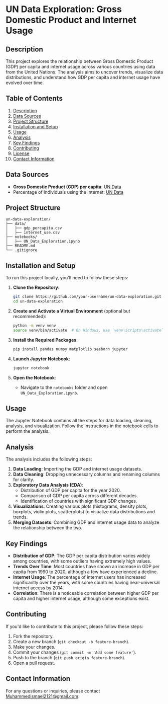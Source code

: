 # UN Data Exploration: Gross Domestic Product and Internet Usage

## Description
This project explores the relationship between Gross Domestic Product (GDP) per capita and internet usage across various countries using data from the United Nations. The analysis aims to uncover trends, visualize data distributions, and understand how GDP per capita and internet usage have evolved over time.

## Table of Contents
1. [Description](#description)
2. [Data Sources](#data-sources)
3. [Project Structure](#project-structure)
4. [Installation and Setup](#installation-and-setup)
5. [Usage](#usage)
6. [Analysis](#analysis)
7. [Key Findings](#key-findings)
8. [Contributing](#contributing)
9. [License](#license)
10. [Contact Information](#contact-information)

## Data Sources
- **Gross Domestic Product (GDP) per capita**: [UN Data](http://data.un.org/Data.aspx?d=WDI&f=Indicator_Code%3aNY.GDP.PCAP.PP.KD)
- Percentage of Individuals using the Internet: [UN Data](http://data.un.org/Data.aspx?d=ITU&f=ind1Code%3aI99H)

## Project Structure
```
un-data-exploration/
├── data/
│   ├── gdp_percapita.csv
│   ├── internet_use.csv
├── notebooks/
│   ├── UN_Data_Exploration.ipynb
├── README.md
└── .gitignore
```

## Installation and Setup
To run this project locally, you'll need to follow these steps:

1. **Clone the Repository**:
   ```sh
   git clone https://github.com/your-username/un-data-exploration.git
   cd un-data-exploration
   ```

2. **Create and Activate a Virtual Environment** (optional but recommended):
   ```sh
   python -m venv venv
   source venv/bin/activate  # On Windows, use `venv\Scripts\activate`
   ```

3. **Install the Required Packages**:
   ```sh
   pip install pandas numpy matplotlib seaborn jupyter
   ```

4. **Launch Jupyter Notebook**:
   ```sh
   jupyter notebook
   ```

5. **Open the Notebook**:
   - Navigate to the `notebooks` folder and open `UN_Data_Exploration.ipynb`.

## Usage
The Jupyter Notebook contains all the steps for data loading, cleaning, analysis, and visualization. Follow the instructions in the notebook cells to perform the analysis.

## Analysis
The analysis includes the following steps:

1. **Data Loading**: Importing the GDP and internet usage datasets.
2. **Data Cleaning**: Dropping unnecessary columns and renaming columns for clarity.
3. **Exploratory Data Analysis (EDA)**: 
   - Distribution of GDP per capita for the year 2020.
   - Comparison of GDP per capita across different decades.
   - Identification of countries with significant GDP changes.
4. **Visualizations**: Creating various plots (histograms, density plots, boxplots, violin plots, scatterplots) to visualize data distributions and trends.
5. **Merging Datasets**: Combining GDP and internet usage data to analyze the relationship between the two.

## Key Findings
- **Distribution of GDP**: The GDP per capita distribution varies widely among countries, with some outliers having extremely high values.
- **Trends Over Time**: Most countries have shown an increase in GDP per capita from 1990 to 2020, although a few have experienced a decline.
- **Internet Usage**: The percentage of internet users has increased significantly over the years, with some countries having near-universal internet access by 2014.
- **Correlation**: There is a noticeable correlation between higher GDP per capita and higher internet usage, although some exceptions exist.

## Contributing
If you'd like to contribute to this project, please follow these steps:

1. Fork the repository.
2. Create a new branch (`git checkout -b feature-branch`).
3. Make your changes.
4. Commit your changes (`git commit -m 'Add some feature'`).
5. Push to the branch (`git push origin feature-branch`).
6. Open a pull request.

## Contact Information
For any questions or inquiries, please contact [Muhammedismael2121@gmail.com](mailto:Muhammedismael2121@gmail.com).

